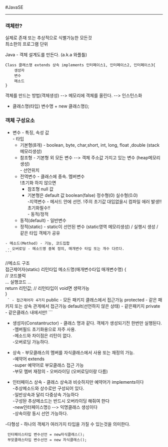 #JavaSE

***

### 객체란?   
실제로 존재 또는 추상적으로 식별가능한 모든것   
최소한의 프로그램 단위   

Java - 객체 설계도를 만든다. (a.k.a 와플틀)   
```
Class 클래스명 extends 상속 implements 인터페이스1, 인터페이스2, 인터페이스3{
	생성자
	변수
	메소드
}
```

객체를 만드는 방법(객체생성) --> 메모리에 객체를 올린다. --> 인스턴스화   
 * 클래스명(타입) 변수명 + new 클래스명();   
 
 ### 객체 구성요소   
   - 변수 - 특징, 속성 값   
   	- 타입   
   		- 기본형(8개) - boolean, byte, char,short, int, long, float ,double (stack메모리생성)   
   		- 참조형 - 기본형 외 모든 변수 --> 객체 주소값 가지고 있는 변수 (heap메모리생성)   
   	- 선언위치   
   		- 전역변수 - 클래스에 종속. 멤버변수   
   		!초기화 하지 않으면   
   			 - 참조형 null 값   
   			 - 기본형은 default 값 boolean(false) 정수형(0) 실수형(0.0)   
   		-지역변수 - 메서드 안에 선언. !주의 초기값 대입없을시 컴파일 에러 발생!! 초기화필수!!   
   	- 동적/정적   
   		- 동적(default) - 일반변수   
   		- 정적(static) - static이 선언된 변수 (static영역 메모리생성) / 실행시 생성 / 같은 타입 객체가 공유   
   	
   	- 메소드(Method) - 기능, 코드집합   
   	 - 오버로딩 - 메소드명 중복 정의, 매개변수 타입 또는 개수 다르다.   
 	```
  //메소드 구조   
  접근제어자(static) 리턴타입 메소드명(매개변수타입 매개변수명) {   
  	// 코드블럭   
  	... 실행코드 ...   
  	return 리턴값;  // 리턴타입이 void면 생략가능   
  }   
	``` 
	`
	- 접근제어자 4가지
 	```
 		public - 모든 패키지 클래스에서 접근가능
 		protected - 같은 패키지 또는 상속 관게에서 접근가능
 		default(선언하지 않은 상태) - 같은패키지
 		private - 같은클래스 내에서만!
 	```
 	
  - 생성자(Constantructor) - 클래스 명과 같다. 객체가 생성되기전 한번만 실행된다.   
   -멤버필드 초기화용으로 자주 사용.   
   -메소드와 차이점은 리턴이 없다. 	
   -오버로딩 가능하다.   
   
   - 상속 - 부모클래스의 멤버를 자식클래스에서 사용 또는 재정의 가능.   
    -예약어 extends   
    -super 예약어로 부모클래스 접근 가능   
    -부모 멤버 재정의 - 오버라이딩 (오버로딩이랑 다름)   
    
   - 인터페이스 상속 - 클래스 상속과 비슷하지만 예약어가 implements이다   
    -추상메소드와 상수로만 구성되어 있다.   
    -일반상속과 달리 다중상속 가능하다   
    -구성돤 추상메소드는 반드시 오버라이딩 해줘여 한다   
    -new인터페이스명() --> 익명클래스 생성이다   
    -상속이랑 동시 선언 가능하다.   
    
   -다형성 - 하나의 객체가 여러가지 타입을 가질 수 있는것을 의미한다.   
   ``` 
    인터페이스타입 변수선언 = new자식클래스();
    부모클래스타입 변수선언 = new 자식클래스();
   ```










 

